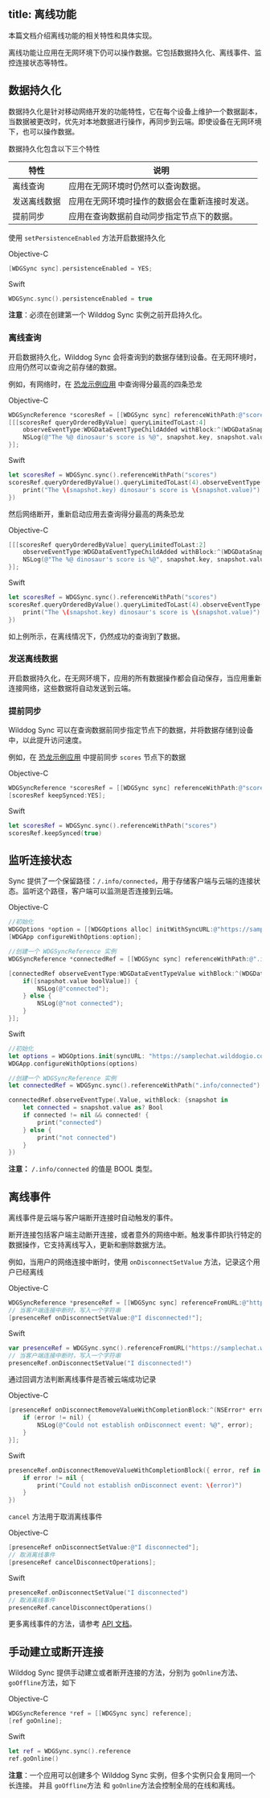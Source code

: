 
title:  离线功能
---
本篇文档介绍离线功能的相关特性和具体实现。

离线功能让应用在无网环境下仍可以操作数据。它包括数据持久化、离线事件、监控连接状态等特性。

## 数据持久化

数据持久化是针对移动网络开发的功能特性，它在每个设备上维护一个数据副本，当数据被更改时，优先对本地数据进行操作，再同步到云端。即使设备在无网环境下，也可以操作数据。

数据持久化包含以下三个特性

| 特性     | 说明                      |
| ------ | ----------------------- |
| 离线查询   | 应用在无网环境时仍然可以查询数据。       |
| 发送离线数据 | 应用在无网环境时操作的数据会在重新连接时发送。 |
| 提前同步   | 应用在查询数据前自动同步指定节点下的数据。   |



使用  `setPersistenceEnabled` 方法开启数据持久化

Objective-C

```objectivec
[WDGSync sync].persistenceEnabled = YES;
```

Swift

```swift
WDGSync.sync().persistenceEnabled = true
```

**注意**：必须在创建第一个 Wilddog Sync 实例之前开启持久化。 



### 离线查询

开启数据持久化，Wilddog Sync 会将查询到的数据存储到设备。在无网环境时，应用仍然可以查询之前存储的数据。

例如，有网络时，在 [恐龙示例应用](https://dinosaur-facts.wilddogio.com/) 中查询得分最高的四条恐龙

Objective-C

```objectivec
WDGSyncReference *scoresRef = [[WDGSync sync] referenceWithPath:@"scores"];
[[[scoresRef queryOrderedByValue] queryLimitedToLast:4]
    observeEventType:WDGDataEventTypeChildAdded withBlock:^(WDGDataSnapshot *snapshot) {
    NSLog(@"The %@ dinosaur's score is %@", snapshot.key, snapshot.value);
}];
```

Swift

```swift
let scoresRef = WDGSync.sync().referenceWithPath("scores")
scoresRef.queryOrderedByValue().queryLimitedToLast(4).observeEventType(.ChildAdded, withBlock: { snapshot in
    print("The \(snapshot.key) dinosaur's score is \(snapshot.value)")
})
```

然后网络断开，重新启动应用去查询得分最高的两条恐龙

Objective-C

```objectivec
[[[scoresRef queryOrderedByValue] queryLimitedToLast:2]
    observeEventType:WDGDataEventTypeChildAdded withBlock:^(WDGDataSnapshot *snapshot) {
    NSLog(@"The %@ dinosaur's score is %@", snapshot.key, snapshot.value);
}];
```

Swift

```swift
let scoresRef = WDGSync.sync().referenceWithPath("scores")
scoresRef.queryOrderedByValue().queryLimitedToLast(4).observeEventType(.ChildAdded, withBlock: { snapshot in
    print("The \(snapshot.key) dinosaur's score is \(snapshot.value)")
})
```

如上例所示，在离线情况下，仍然成功的查询到了数据。



### 发送离线数据

开启数据持久化，在无网环境下，应用的所有数据操作都会自动保存，当应用重新连接网络，这些数据将自动发送到云端。

### 提前同步

Wilddog Sync 可以在查询数据前同步指定节点下的数据，并将数据存储到设备中，以此提升访问速度。

例如，在 [恐龙示例应用](https://dinosaur-facts.wilddogio.com/scores) 中提前同步 `scores` 节点下的数据

Objective-C

```objectivec
WDGSyncReference *scoresRef = [[WDGSync sync] referenceWithPath:@"scores"];
[scoresRef keepSynced:YES];
```

Swift

```swift
let scoresRef = WDGSync.sync().referenceWithPath("scores")
scoresRef.keepSynced(true)
```



## 监听连接状态

Sync 提供了一个保留路径：`/.info/connected`，用于存储客户端与云端的连接状态。监听这个路径，客户端可以监测是否连接到云端。

Objective-C

```objectivec
//初始化 
WDGOptions *option = [[WDGOptions alloc] initWithSyncURL:@"https://samplechat.wilddogio.com"];
[WDGApp configureWithOptions:option];

//创建一个 WDGSyncReference 实例
WDGSyncReference *connectedRef = [[WDGSync sync] referenceWithPath:@".info/connected"];

[connectedRef observeEventType:WDGDataEventTypeValue withBlock:^(WDGDataSnapshot *snapshot) {
    if([snapshot.value boolValue]) {
        NSLog(@"connected");
    } else {
        NSLog(@"not connected");
    }
}];
```

Swift

```swift
//初始化 
let options = WDGOptions.init(syncURL: "https://samplechat.wilddogio.com")
WDGApp.configureWithOptions(options)

//创建一个 WDGSyncReference 实例
let connectedRef = WDGSync.sync().referenceWithPath(".info/connected")

connectedRef.observeEventType(.Value, withBlock: {snapshot in
    let connected = snapshot.value as? Bool
    if connected != nil && connected! {
        print("connected")
    } else {
        print("not connected")
    }
})
```
**注意：** `/.info/connected` 的值是 BOOL 类型。

## 离线事件

离线事件是云端与客户端断开连接时自动触发的事件。

断开连接包括客户端主动断开连接，或者意外的网络中断。触发事件即执行特定的数据操作，它支持离线写入，更新和删除数据方法。

例如，当用户的网络连接中断时，使用 `onDisconnectSetValue` 方法，记录这个用户已经离线

Objective-C

```objectivec
WDGSyncReference *presenceRef = [[WDGSync sync] referenceFromURL:@"https://samplechat.wilddogio.com/disconnectmessage"];
// 当客户端连接中断时，写入一个字符串
[presenceRef onDisconnectSetValue:@"I disconnected!"];
```

Swift

```swift
var presenceRef = WDGSync.sync().referenceFromURL("https://samplechat.wilddogio.com/disconnectmessage")
// 当客户端连接中断时，写入一个字符串
presenceRef.onDisconnectSetValue("I disconnected!")
```

通过回调方法判断离线事件是否被云端成功记录

Objective-C

```objectivec
[presenceRef onDisconnectRemoveValueWithCompletionBlock:^(NSError* error, WDGSyncReference* ref) {
    if (error != nil) {
        NSLog(@"Could not establish onDisconnect event: %@", error);
    }
}];

```

Swift

```swift
presenceRef.onDisconnectRemoveValueWithCompletionBlock({ error, ref in
    if error != nil {
        print("Could not establish onDisconnect event: \(error)")
    }
})
```

`cancel` 方法用于取消离线事件

Objective-C

```objectivec
[presenceRef onDisconnectSetValue:@"I disconnected"];
// 取消离线事件
[presenceRef cancelDisconnectOperations];
```

Swift

```swift
presenceRef.onDisconnectSetValue("I disconnected")
// 取消离线事件
presenceRef.cancelDisconnectOperations()

```

更多离线事件的方法，请参考 [API 文档](/api/sync/ios/api.html#–-onDisconnectSetValue)。

## 手动建立或断开连接
Wilddog Sync 提供手动建立或者断开连接的方法，分别为 `goOnline`方法、`goOffline`方法，如下

Objective-C

```objectivec
WDGSyncReference *ref = [[WDGSync sync] reference];
[ref goOnline];
```

Swift

```swift
let ref = WDGSync.sync().reference
ref.goOnline()
```

**注意**：一个应用可以创建多个 Wilddog  Sync 实例，但多个实例只会复用同一个长连接。 并且 `goOffline`方法 和 `goOnline`方法会控制全局的在线和离线。 



